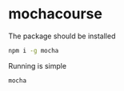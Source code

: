 # mochacourse

The package should be installed
```bash
npm i -g mocha
```

Running is simple
```
mocha
```